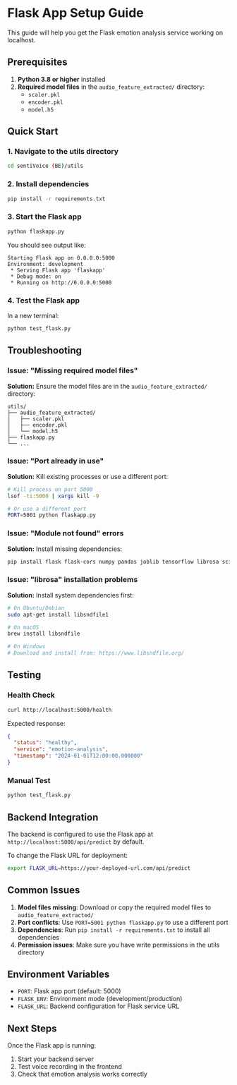 # Flask App Setup Guide

This guide will help you get the Flask emotion analysis service working on localhost.

## Prerequisites

1. **Python 3.8 or higher** installed
2. **Required model files** in the `audio_feature_extracted/` directory:
   - `scaler.pkl`
   - `encoder.pkl` 
   - `model.h5`

## Quick Start

### 1. Navigate to the utils directory
```bash
cd sentiVoice (BE)/utils
```

### 2. Install dependencies
```bash
pip install -r requirements.txt
```

### 3. Start the Flask app
```bash
python flaskapp.py
```

You should see output like:
```
Starting Flask app on 0.0.0.0:5000
Environment: development
 * Serving Flask app 'flaskapp'
 * Debug mode: on
 * Running on http://0.0.0.0:5000
```

### 4. Test the Flask app
In a new terminal:
```bash
python test_flask.py
```

## Troubleshooting

### Issue: "Missing required model files"
**Solution:** Ensure the model files are in the `audio_feature_extracted/` directory:
```
utils/
├── audio_feature_extracted/
│   ├── scaler.pkl
│   ├── encoder.pkl
│   └── model.h5
├── flaskapp.py
└── ...
```

### Issue: "Port already in use"
**Solution:** Kill existing processes or use a different port:
```bash
# Kill process on port 5000
lsof -ti:5000 | xargs kill -9

# Or use a different port
PORT=5001 python flaskapp.py
```

### Issue: "Module not found" errors
**Solution:** Install missing dependencies:
```bash
pip install flask flask-cors numpy pandas joblib tensorflow librosa scikit-learn
```

### Issue: "librosa" installation problems
**Solution:** Install system dependencies first:
```bash
# On Ubuntu/Debian
sudo apt-get install libsndfile1

# On macOS
brew install libsndfile

# On Windows
# Download and install from: https://www.libsndfile.org/
```

## Testing

### Health Check
```bash
curl http://localhost:5000/health
```

Expected response:
```json
{
  "status": "healthy",
  "service": "emotion-analysis",
  "timestamp": "2024-01-01T12:00:00.000000"
}
```

### Manual Test
```bash
python test_flask.py
```

## Backend Integration

The backend is configured to use the Flask app at `http://localhost:5000/api/predict` by default.

To change the Flask URL for deployment:
```bash
export FLASK_URL=https://your-deployed-url.com/api/predict
```

## Common Issues

1. **Model files missing**: Download or copy the required model files to `audio_feature_extracted/`
2. **Port conflicts**: Use `PORT=5001 python flaskapp.py` to use a different port
3. **Dependencies**: Run `pip install -r requirements.txt` to install all dependencies
4. **Permission issues**: Make sure you have write permissions in the utils directory

## Environment Variables

- `PORT`: Flask app port (default: 5000)
- `FLASK_ENV`: Environment mode (development/production)
- `FLASK_URL`: Backend configuration for Flask service URL

## Next Steps

Once the Flask app is running:
1. Start your backend server
2. Test voice recording in the frontend
3. Check that emotion analysis works correctly 